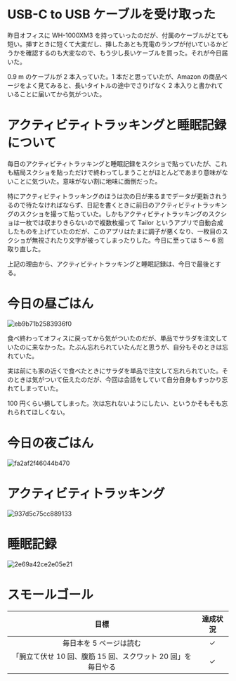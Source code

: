 # USB-C to USB ケーブルを受け取った
昨日オフィスに WH-1000XM3 を持っていったのだが、付属のケーブルがとても短い。挿すときに短くて大変だし、挿したあとも充電のランプが付いているかどうかを確認するのも大変なので、もう少し長いケーブルを買った。それが今日届いた。

0.9 m のケーブルが 2 本入っていた。1 本だと思っていたが、Amazon の商品ページをよく見てみると、長いタイトルの途中でさりげなく 2 本入りと書かれていることに届いてから気がついた。

# アクティビティトラッキングと睡眠記録について
毎日のアクティビティトラッキングと睡眠記録をスクショで貼っていたが、これも結局スクショを貼っただけで終わってしまうことがほとんどであまり意味がないことに気づいた。意味がない割に地味に面倒だった。

特にアクティビティトラッキングのほうは次の日が来るまでデータが更新されうるので待たなければならず、日記を書くときに前日のアクティビティトラッキングのスクショを撮って貼っていた。しかもアクティビティトラッキングのスクショは一枚では収まりきらないので複数枚撮って Tailor というアプリで自動合成したものを上げていたのだが、このアプリはたまに調子が悪くなり、一枚目のスクショが無視されたり文字が被ってしまったりした。今日に至っては 5 〜 6 回取り直した。

上記の理由から、アクティビティトラッキングと睡眠記録は、今日で最後とする。

# 今日の昼ごはん
![eb9b71b2583936f0](https://noraworld.github.io/box-bulbasaur/2019/02/eb9b71b2583936f0.jpg)

食べ終わってオフィスに戻ってから気がついたのだが、単品でサラダを注文していたのに来なかった。たぶん忘れられていたんだと思うが、自分もそのときは忘れていた。

実は前にも家の近くで食べたときにサラダを単品で注文して忘れられていた。そのときは気がついて伝えたのだが、今回は会話をしていて自分自身もすっかり忘れてしまっていた。

100 円くらい損してしまった。次は忘れないようにしたい、というかそもそも忘れられてほしくない。

# 今日の夜ごはん
![fa2af2f46044b470](https://noraworld.github.io/box-bulbasaur/2019/02/fa2af2f46044b470.jpg)

# アクティビティトラッキング
![937d5c75cc889133](https://noraworld.github.io/box-bulbasaur/2019/02/937d5c75cc889133.png)

# 睡眠記録
![2e69a42ce2e05e21](https://noraworld.github.io/box-bulbasaur/2019/02/2e69a42ce2e05e21.png)

# スモールゴール
| 目標 | 達成状況 |
|:---:|:---:|
| 毎日本を 5 ページは読む | ✓ |
| 「腕立て伏せ 10 回、腹筋 15 回、スクワット 20 回」を毎日やる | ✓ |

